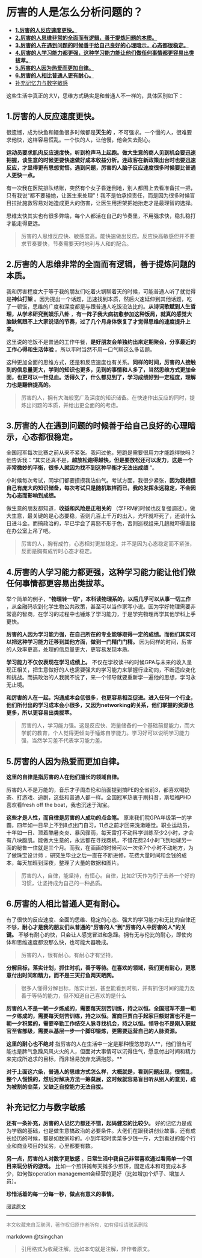 
厉害的人是怎么分析问题的？
==================


- [**1.厉害的人反应速度更快。**](#1厉害的人反应速度更快)
- [**2.厉害的人思维非常的全面而有逻辑，善于提炼问题的本质。**](#2厉害的人思维非常的全面而有逻辑善于提炼问题的本质)
- [**3.厉害的人在遇到问题的时候善于给自己良好的心理暗示，心态都很稳定。**](#3厉害的人在遇到问题的时候善于给自己良好的心理暗示心态都很稳定)
- [**4.厉害的人学习能力都更强，这种学习能力能让他们做任何事情都更容易出类拔萃。**](#4厉害的人学习能力都更强这种学习能力能让他们做任何事情都更容易出类拔萃)
- [**5.厉害的人因为热爱而更加自律。**](#5厉害的人因为热爱而更加自律)
- [**6.厉害的人相比普通人更有耐心。**](#6厉害的人相比普通人更有耐心)
- [补充记忆力与数字敏感](#补充记忆力与数字敏感)


这些生活中真正的大V，思维方式确实是和普通人不一样的，具体区别如下：

## **1.厉害的人反应速度更快。**

很遗憾，成为快鱼和鳗鱼很多时候都是**天生的** ，不可强求。一个慢的人，很难要求他快，这样容易慌乱。一个快的人，让他慢，他会失去耐心。

**运动员要求肌肉反应速度快，听到枪声马上起跑。做大生意的商人见到机会要迅速把握，谈生意的时候更要快速做好成本收益分析。连政客在新政策出台时也要迅速反应，才显得更有思想觉悟。遇到问题，厉害的人脑子反应速度很多时候要比普通人更快一点。**

有一次我在医院排队结账，突然有个女子昏迷倒地，别人都围上去看准备拉一把，只有我说“都不要碰她，让医生来处理”！我不是怕承担责任，而是因为很多时候盲目拉扯施救容易对她造成更大的伤害，让医生用担架把她抬走才是最理智的选择。


思维太快其实也有很多弊端，每个人都活在自己的节奏里，不用强求快，稳扎稳打才能走得更远。

> 厉害的人思维反应快、敏感度高。能快速做出反应。反应快高敏感但并不要求节奏要快，节奏需要天时地利与人和的配合。

## **2.厉害的人思维非常的全面而有逻辑，善于提炼问题的本质。**

我和厉害程度大于等于我的朋友们吃着火锅聊着天的时候，可能普通人听了就觉得是**神仙打架** 。因为提出一个话题，迅速找到本质，然后火速延伸到其他话题，吃了一顿饭，思维的广度和深度都是与跟普通人吃饭没法比的。**从诗词歌赋到人生哲理，从学术研究到娱乐八卦** ，**有一阵子我大病初愈参加这种饭局，就真的感觉大脑缺氧跟不上大家说话的节奏，过了几个月身体恢复了才觉得思维的速度提升上来。**

这里说的吃饭不是普通的工作午餐，**是好朋友会单独约出来定期聚会，分享最近的工作心得和生活体验** 。所以平时当然不用一口气聊这么多话题。

这种更加全面的思维方式，还是和反应速度也有关系。**同样的时间，厉害的人接触到的信息量更大，学到的知识也更多，见到的事情和人多了，当然思维方式更加全面，也更可以一针见血。活得久了，什么都见到了，学习成绩好到一定程度，理解力也是翻倍提高的。**

> 厉害的人，拥有大海般宽广及深度的知识储备。在快速作出反应的同时，提炼出问题的本质，并给出更全面的的考虑。

## **3.厉害的人在遇到问题的时候善于给自己良好的心理暗示，心态都很稳定。**

全国冠军每次比赛之前从来不紧张。我问过他，短跑是需要很用力才能跑得快吗？他告诉我：“其实还真不是，**越放松跑得越快，但是要放松还可以发力，这是一个非常微妙的平衡，很多人就因为找不到这种平衡才无法出成绩** ”。

小时候每次考试，同学们都要摸摸我沾仙气。考试方面，我很少紧张，**因为我相信自己有庞大的知识储备，每次考试只是随机取样而已，我的发挥永远稳定，不会因为心态而影响到成绩。**

做生意的朋友都知道，**收益和风险是正相关的** （学FRM的时候也反复强调过）。做大生意，最关键的是心态要稳，否则几百上千万的出入，光吓就吓死了，还谈什么日进斗金。而搞政治的，早已学会了喜怒不形于色，否则巡视组来几趟就吓得直接在办公室上吊了吧。

> 厉害的人，胸有成竹，心态相对更加稳定。并不是因为心态稳定而不紧张，反而是胸有成竹时心态才稳定。

## **4.厉害的人学习能力都更强，这种学习能力能让他们做任何事情都更容易出类拔萃。**

举个简单的例子，**“物理转一切”，本科读物理系的，以后几乎可以从事一切工作** ，从金融码农到化学生物公共政策，甚至可以当作家写小说。因为学好物理需要非常高的智商，在学习的过程中也锤炼了学习能力，于是学完物理再学其他学科上手更快。

**厉害的人因为学习能力强，在自己所在的专业能够取得一定的成绩。而他们其实可以把这种学习能力迁移到其他方面，做到一门精门门精。** 因为同样的时间，厉害的人效率更高，处理的信息量更大，更容易发现本质。

**学习能力不仅仅表现在学习成绩上。** 不仅在学校读书的时候GPA与未来的收入呈现正相关，把生意做好的人也需要强大的学习能力来掌握行业动向，不断适应变化和挑战。而搞政治的人我就不说了，来一个领导就要重新学一遍他的思想，学习永无止境。

**和厉害的人在一起，沟通成本会低很多，也更容易相互促进。进入任何一个行业，他们所付出的学习成本会小很多，又因为networking的关系，他们掌握的资源也更多，所以更容易出类拔萃。**

> 厉害的人，学习能力强。这是反应快、海量储备的一个基础前提能力，而大学前的教育，个人觉得更倾向于锤炼自学能力。学习好可以说明学习能力强，当然学习差不代表学习能力差。

## **5.厉害的人因为热爱而更加自律。**

**这里的自律是指厉害的人在他们擅长的领域自律。**

厉害的人不是万能的，音乐才子周杰伦和前面提到搞PE的全省前3，都喜欢喝奶茶、打游戏、追剧，这些和普通人都一样。全国冠军热衷于刷抖音，斯坦福PHD喜欢看fresh off the boat，我也沉迷于淘宝。

**这些才是人性，而自律是厉害的人成功的点金笔。** 原来我们院GPA年级第一的学霸，四年如一日早上不到8点出门自习，11点之前才回来洗漱睡觉。职业运动员，十年如一日、顶着酷暑炎炎、暴风骤雨，每天雷打不动科学训练至少2小时，才会有八块腹肌。能做大生意的，永远都在寻找商机，不惜花费24小时飞到地球另一面的秘鲁一住就是三个月。而我，在画画的时候可以一次坐7个小时不动地方，为了做珠宝设计师 ，研究生毕业之后一直在不断进修，花费大量时间和金钱的成本，每天加班到深夜，整理了大量的数据和图片。

> 厉害的人，自律，能坚持，有恒心。自律，比如21天作为引子去养一个好的习惯，让坚持成为自己的一种品质。

## **6.厉害的人相比普通人更有耐心。**

有了很快的反应速度、全面的思维、稳定的心态、强大的学习能力和无比的自律还不够，**耐心才是我的朋友们从普通的“厉害的人”到“厉害的人中厉害的人”的关键。** 不够有耐心的快，只会让人感觉冒进和急躁。拥有无与伦比的耐心，即使肉体和思维速度都没那么快，也可能大器晚成。

> 厉害的人，很有耐心。有耐心才有坚持。

**分解目标，落实计划，抓住时机，善于等待。在喜欢的领域，我们更有耐心，更愿意付出时间和精力，而不是三天打鱼两天晒网。**

> 很多人懂得分解目标，落实计划，甚至能看到时机，并有抓住时间的能力及善于等待的能力，但不知道自己喜欢的是什么

**厉害的人不是一朝一夕炼成的，需要每天刻苦训练，持之以恒。全国冠军不是一朝一夕练成的，需要每天刻苦训练，持之以恒。富商巨贾白手起家巨额财富也不是一朝一夕积累的，需要辛勤工作结交人脉寻找机会，持之以恒。领导也不是刚入职就官至省部级，需要从基层一步一个脚印锻炼，更需要运营自己的人脉资源。**

**这里的耐心也不绝对** 指厉害的人在生活中一定是那种慢悠悠的人**，他们很有可能也是脾气急躁风风火火的人，但面对大事情可以沉得住气，愿意付出时间和精力来完成所追求的目标，而非轻易放弃充满抱怨。**

**对于上面这六条，普通人的思维方式怎么样，大概就是，看到问题出现，很慌乱，整个人慌慌的，然后对解决方法一筹莫展，这时候就容易盲目听从别人的意见，成为被割的韭菜，又缺乏自控能力无法自拔。**

## 补充记忆力与数字敏感


**还有一条补充，厉害的人记忆力都还不错，起码健忘的比较少。** 好的记忆力是成为学霸的基础，也是做生意搞政治的必要条件。大佬们在跟我讲创业故事，还有成长经历的时候，都是如数家珍的。小到年轻时卖菜多少钱一斤，大到看过的每个行业和商业项目的优劣，心里都要有数。


**另一点，厉害的人对数字更敏感** 。**日常生活中我自己非常喜欢通过看简单一个项目来玩分析的游戏。** 比如一个煎饼摊每天摊多少煎饼，固定成本和可变成本多少，如何做operation management会经营的更好（比如增加个炉子、增加人员）。


**珍惜活着的每一分每一秒，做点有意义的事情。**



<font size=2 color=grey>[阅读原文](https://www.zhihu.com/question/304174916/answer/627689680)</font>


----
<font size=2 color='grey'>本文收藏来自互联网，著作权归原作者所有，如有侵权请联系删除</font>

markdown @tsingchan 

> 引用格式为收藏注解，比如本句就是注解，非作者原文。


